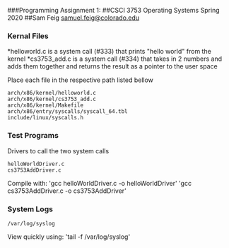 ###Programming Assignment 1:
##CSCI 3753 Operating Systems Spring 2020
##Sam Feig samuel.feig@colorado.edu

### Kernal Files
*helloworld.c is a system call (#333) that prints "hello world" from the kernel
*cs3753_add.c is a system call (#334) that takes in 2 numbers and adds them together and returns the result as a pointer to the user space

Place each file in the respective path listed bellow
```
arch/x86/kernel/helloworld.c
arch/x86/kernel/cs3753_add.c
arch/x86/kernel/Makefile
arch/x86/entry/syscalls/syscall_64.tbl
include/linux/syscalls.h
```

### Test Programs
Drivers to call the two system calls
```
helloWorldDriver.c
cs3753AddDriver.c
```
Compile with:
'gcc helloWorldDriver.c -o helloWorldDriver'
'gcc cs3753AddDriver.c -o cs3753AddDriver'

### System Logs
```
/var/log/syslog
```
View quickly using:
'tail -f /var/log/syslog'